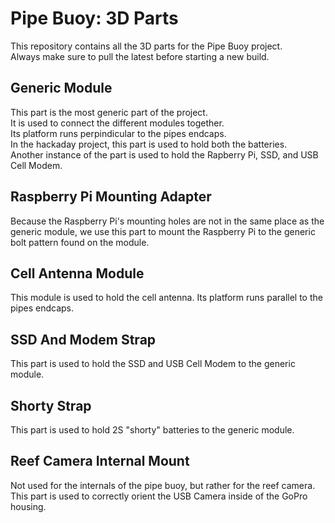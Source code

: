 # Pipe Buoy: 3D Parts

This repository contains all the 3D parts for the Pipe Buoy project.  
Always make sure to pull the latest before starting a new build.  

## Generic Module
This part is the most generic part of the project.   
It is used to connect the different modules together.  
Its platform runs perpindicular to the pipes endcaps.  
In the hackaday project, this part is used to hold both the batteries.  
Another instance of the part is used to hold the Rapberry Pi, SSD, and USB Cell Modem.

## Raspberry Pi Mounting Adapter
Because the Raspberry Pi's mounting holes are not in the same place as the generic module,
we use this part to mount the Raspberry Pi to the generic bolt pattern found on the module.

## Cell Antenna Module
This module is used to hold the cell antenna. Its platform runs parallel to the pipes endcaps.

## SSD And Modem Strap
This part is used to hold the SSD and USB Cell Modem to the generic module.

## Shorty Strap
This part is used to hold 2S "shorty" batteries to the generic module.

## Reef Camera Internal Mount
Not used for the internals of the pipe buoy, but rather for the reef camera.
This part is used to correctly orient the USB Camera inside of the GoPro housing.

